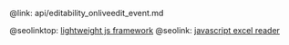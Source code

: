 @link: api/editability_onliveedit_event.md

@seolinktop: [lightweight js framework](https://webix.com)
@seolink: [javascript excel reader](https://webix.com/widget/excel_viewer/)